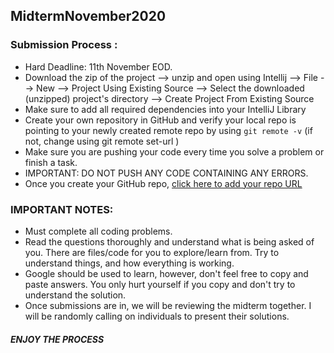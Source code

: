 ## MidtermNovember2020


### Submission Process :
- Hard Deadline: 11th November EOD.
- Download the zip of the project --> unzip and open using Intellij --> File --> New --> Project Using Existing Source --> 
Select the downloaded (unzipped) project's directory --> Create Project From Existing Source
- Make sure to add all required dependencies into your IntelliJ Library
- Create your own repository in GitHub and verify your local repo is pointing to your newly created remote repo by 
using `git remote -v` (if not, change using git remote set-url <existing remote name> <new repo URL>) 
- Make sure you are pushing your code every time you solve a problem or finish a task.
- IMPORTANT: DO NOT PUSH ANY CODE CONTAINING ANY ERRORS.
- Once you create your GitHub repo, [click here to add your repo URL](https://docs.google.com/spreadsheets/d/1xa0xRvQs5ySBNhmv-eof2sYbQaxiShjqP41vdfwheio/edit?usp=sharing)

### IMPORTANT NOTES:
- Must complete all coding problems.
- Read the questions thoroughly and understand what is being asked of you. There are files/code for you to explore/learn from. 
Try to understand things, and how everything is working.
- Google should be used to learn, however, don't feel free to copy and paste answers. You only hurt yourself if you copy and don't try
to understand the solution.
- Once submissions are in, we will be reviewing the midterm together. I will be randomly calling on individuals to present their
solutions.


#### ***ENJOY THE PROCESS***
